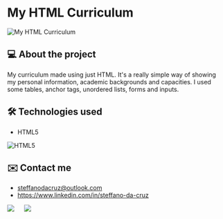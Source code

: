 # My HTML Curriculum
![My HTML Curriculum](/assets/images/readme-my-curriculum.png)

## 💻 About the project
My curriculum made using just HTML. It's a really simple way of showing my personal information, academic backgrounds and capacities. I used some tables, anchor tags, unordered lists, forms and inputs.

## 🛠 Technologies used
- HTML5

![HTML5](https://img.shields.io/badge/HTML5-E34F26?style=for-the-badge&logo=html5&logoColor=white)

## ✉️ Contact me
- steffanodacruz@outlook.com
- https://www.linkedin.com/in/steffano-da-cruz

<a href="mailto:steffanodacruz@outlook.com"><img src="https://img.shields.io/badge/Outlook-blue?style=for-the-badge&logo=microsoftoutlook" style="margin-right: 2vw" target="_blank"></a>
<a href="https://www.linkedin.com/in/steffano-da-cruz/" target="_blank"><img src="https://img.shields.io/badge/-LinkedIn-%230077B5?style=for-the-badge&logo=linkedin&logoColor=white" style="margin-right: 2vw" target="_blank"></a>

